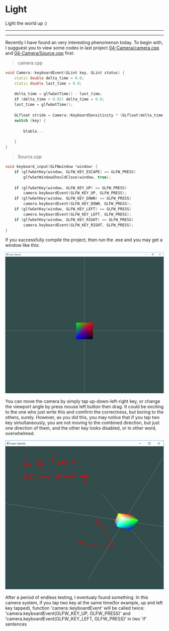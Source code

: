 # Light
Light the world up :)

-----------------------------------------------------------
-----------------------------------------------------------

Recently I have found an very interesting phenomenon today. To begin with, I sugguest you to view some codes in last project [04-Camera/camera.cpp](https://github.com/LittPhia/Computer-Graphics/blob/master/04-Camera/Project4/camera.cpp) and [04-Camera/Source.cpp](https://github.com/LittPhia/Computer-Graphics/blob/master/04-Camera/Project4/Source.cpp) first:
> camera.cpp
```cpp
void Camera::keyboardEvent(GLint key, GLint status) {
	static double delta_time = 0.0;
	static double last_time = 0.0;

	delta_time = glfwGetTime() - last_time;
	if (delta_time > 0.02) delta_time = 0.0;
	last_time = glfwGetTime();

	GLfloat stride = Camera::KeyboardSensitivity * (GLfloat)delta_time;
	switch (key) {
		
		blabla...
	
	}
}
```
> Source.cpp
```cpp
void keyboard_input(GLFWwindow *window) {
	if (glfwGetKey(window, GLFW_KEY_ESCAPE) == GLFW_PRESS)
		glfwSetWindowShouldClose(window, true);

	if (glfwGetKey(window, GLFW_KEY_UP) == GLFW_PRESS)
		camera.keyboardEvent(GLFW_KEY_UP, GLFW_PRESS);
	if (glfwGetKey(window, GLFW_KEY_DOWN) == GLFW_PRESS)
		camera.keyboardEvent(GLFW_KEY_DOWN, GLFW_PRESS);
	if (glfwGetKey(window, GLFW_KEY_LEFT) == GLFW_PRESS)
		camera.keyboardEvent(GLFW_KEY_LEFT, GLFW_PRESS);
	if (glfwGetKey(window, GLFW_KEY_RIGHT) == GLFW_PRESS)
		camera.keyboardEvent(GLFW_KEY_RIGHT, GLFW_PRESS);
}
```
If you successfully compile the project, then run the .exe and you may get a window like this:

![window first view](https://github.com/LittPhia/Computer-Graphics/blob/master/05-Light/Something%20wired/window%20first%20view.png)

You can move the camera by simply tap up-down-left-right key, or change the viewport angle by press mouse left button then drag. It could be exciting to the one who just write this and comfirm the correctness, but boring to the others, surely. However, as you did this, you may notice that if you tap two key simultaneously, you are not moving to the combined direction, but just one direction of them, and the other key looks disabled, or in other word, overwhelmed.

![window first view](https://github.com/LittPhia/Computer-Graphics/blob/master/05-Light/Something%20wired/why%20I%20am%20just%20moving%20forward.png)


After a period of endless testing, I eventualy found something. In this camera system, if you tap two key at the same time(for example, up and left key tapped), function 'camera::keyboardEvent' will be called twice: 'camera.keyboardEvent(GLFW_KEY_UP, GLFW_PRESS)' and 'camera.keyboardEvent(GLFW_KEY_LEFT, GLFW_PRESS)' in two \'if\' sentences


